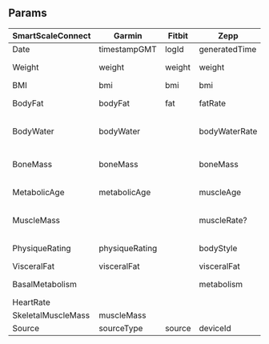 ## Params

| SmartScaleConnect  | Garmin         | Fitbit | Zepp          | S400                 | 8-El             | RD-953           |
|--------------------|----------------|--------|---------------|----------------------|------------------|------------------|
| Date               | timestampGMT   | logId  | generatedTime | time                 | time             | Date             |
| Weight             | weight         | weight | weight        | weight               | weight           | Weight (kg)      |
| BMI                | bmi            | bmi    | bmi           | bmi                  | bmi              | BMI              |
| BodyFat            | bodyFat        | fat    | fatRate       | body_fat_rate        | body_fat_rate    | Body Fat (%)     |
| BodyWater          | bodyWater      |        | bodyWaterRate | moisture_rate        | moisture_rate    | Body Water (%)   |
| BoneMass           | boneMass       |        | boneMass      | bone_mass            | bone_mass        | Bone Mass (kg)   |
| MetabolicAge       | metabolicAge   |        | muscleAge     | body_age             | body_age         | Metab Age        |
| MuscleMass         |                |        | muscleRate?   | muscle_mass          | muscle_mass      | Muscle Mass (kg) |
| PhysiqueRating     | physiqueRating |        | bodyStyle     |                      |                  | Physique Rating  |
| VisceralFat        | visceralFat    |        | visceralFat   | visceral_fat         | visceral_fat     | Visc Fat         |
| BasalMetabolism    |                |        | metabolism    | basal_metabolism     | basal_metabolism | BMR (kcal)       |
| HeartRate          |                |        |               | bpm                  | bpm              |                  |
| SkeletalMuscleMass | muscleMass     |        |               | skeletal_muscle_mass |                  |                  |
| Source             | sourceType     | source | deviceId      | sid                  | sid              |                  |
